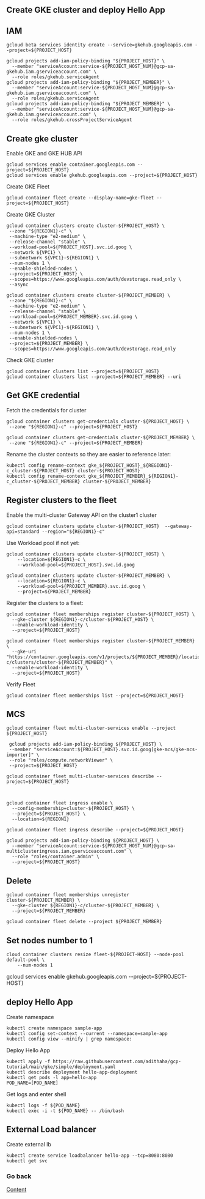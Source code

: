 ## Create GKE cluster and deploy Hello App

## IAM
```
gcloud beta services identity create --service=gkehub.googleapis.com --project=${PROJECT_HOST}

gcloud projects add-iam-policy-binding "${PROJECT_HOST}" \
  --member "serviceAccount:service-${PROJECT_HOST_NUM}@gcp-sa-gkehub.iam.gserviceaccount.com" \
  --role roles/gkehub.serviceAgent
gcloud projects add-iam-policy-binding "${PROJECT_MEMBER}" \
  --member "serviceAccount:service-${PROJECT_HOST_NUM}@gcp-sa-gkehub.iam.gserviceaccount.com" \
  --role roles/gkehub.serviceAgent
gcloud projects add-iam-policy-binding "${PROJECT_MEMBER}" \
  --member "serviceAccount:service-${PROJECT_HOST_NUM}@gcp-sa-gkehub.iam.gserviceaccount.com" \
  --role roles/gkehub.crossProjectServiceAgent
```
## Create gke cluster 
Enable GKE and GKE HUB API
```
gcloud services enable container.googleapis.com --project=${PROJECT_HOST}
gcloud services enable gkehub.googleapis.com --project=${PROJECT_HOST}
```
Create GKE Fleet
```
gcloud container fleet create --display-name=gke-fleet --project=${PROJECT_HOST}
```
Create GKE Cluster
```
gcloud container clusters create cluster-${PROJECT_HOST} \
 --zone "${REGION1}-c" \
 --machine-type "e2-medium" \
 --release-channel "stable" \
 --workload-pool=${PROJECT_HOST}.svc.id.goog \
 --network ${VPC1} \
 --subnetwork ${VPC1}-${REGION1} \
 --num-nodes 1 \
 --enable-shielded-nodes \
 --project=${PROJECT_HOST} \
 --scopes=https://www.googleapis.com/auth/devstorage.read_only \
 --async

gcloud container clusters create cluster-${PROJECT_MEMBER} \
 --zone "${REGION1}-c" \
 --machine-type "e2-medium" \
 --release-channel "stable" \
 --workload-pool=${PROJECT_MEMBER}.svc.id.goog \
 --network ${VPC1} \
 --subnetwork ${VPC1}-${REGION1} \
 --num-nodes 1 \
 --enable-shielded-nodes \
 --project=${PROJECT_MEMBER} \
 --scopes=https://www.googleapis.com/auth/devstorage.read_only 
```
Check GKE cluster
```
gcloud container clusters list --project=${PROJECT_HOST}
gcloud container clusters list --project=${PROJECT_MEMBER} --uri
```
## Get GKE credential
Fetch the credentials for cluster
```
gcloud container clusters get-credentials cluster-${PROJECT_HOST} \
 --zone "${REGION1}-c" --project=${PROJECT_HOST}

gcloud container clusters get-credentials cluster-${PROJECT_MEMBER} \
 --zone "${REGION1}-c" --project=${PROJECT_MEMBER}
```
Rename the cluster contexts so they are easier to reference later:
```
kubectl config rename-context gke_${PROJECT_HOST}_${REGION1}-c_cluster-${PROJECT_HOST} cluster-${PROJECT_HOST}
kubectl config rename-context gke_${PROJECT_MEMBER}_${REGION1}-c_cluster-${PROJECT_MEMBER} cluster-${PROJECT_MEMBER}
```


## Register clusters to the fleet
Enable the multi-cluster Gateway API on the cluster1 cluster
```
gcloud container clusters update cluster-${PROJECT_HOST}  --gateway-api=standard --region="${REGION1}-c"
```
Use Workload pool if not yet:
```
gcloud container clusters update cluster-${PROJECT_HOST} \
    --location=${REGION1}-c \
    --workload-pool=${PROJECT_HOST}.svc.id.goog

gcloud container clusters update cluster-${PROJECT_MEMBER} \
    --location=${REGION1}-c \
    --workload-pool=${PROJECT_MEMBER}.svc.id.goog \
    --project=${PROJECT_MEMBER}
```
Register the clusters to a fleet:
```
gcloud container fleet memberships register cluster-${PROJECT_HOST} \
  --gke-cluster ${REGION1}-c/cluster-${PROJECT_HOST} \
  --enable-workload-identity \
  --project=${PROJECT_HOST}

gcloud container fleet memberships register cluster-${PROJECT_MEMBER} \
  --gke-uri "https://container.googleapis.com/v1/projects/${PROJECT_MEMBER}/locations/${REGION1}-c/clusters/cluster-${PROJECT_MEMBER}" \
  --enable-workload-identity \
  --project=${PROJECT_HOST}
```
Verify Fleet
```
gcloud container fleet memberships list --project=${PROJECT_HOST}
```
## MCS
```
gcloud container fleet multi-cluster-services enable --project ${PROJECT_HOST}
```
```
 gcloud projects add-iam-policy-binding ${PROJECT_HOST} \
 --member "serviceAccount:${PROJECT_HOST}.svc.id.goog[gke-mcs/gke-mcs-importer]" \
 --role "roles/compute.networkViewer" \
 --project=${PROJECT_HOST}
```
```
gcloud container fleet multi-cluster-services describe --project=${PROJECT_HOST}



gcloud container fleet ingress enable \
  --config-membership=cluster-${PROJECT_HOST} \
  --project=${PROJECT_HOST} \
  --location=${REGION1}

gcloud container fleet ingress describe --project=${PROJECT_HOST}

gcloud projects add-iam-policy-binding ${PROJECT_HOST} \
  --member "serviceAccount:service-${PROJECT_HOST_NUM}@gcp-sa-multiclusteringress.iam.gserviceaccount.com" \
  --role "roles/container.admin" \
  --project=${PROJECT_HOST}

```

## Delete

```
gcloud container fleet memberships unregister cluster-${PROJECT_MEMBER} \
  --gke-cluster ${REGION1}-c/cluster-${PROJECT_MEMBER} \
  --project=${PROJECT_MEMBER}
```
```
gcloud container fleet delete --project ${PROJECT_MEMBER}
```





## Set nodes number to 1
```
cloud container clusters resize fleet-${PROJECT-HOST} --node-pool default-pool \
    --num-nodes 1
```



gcloud services enable gkehub.googleapis.com --project=${PROJECT-HOST}


## deploy Hello App
Create namespace
```
kubectl create namespace sample-app
kubectl config set-context --current --namespace=sample-app
kubectl config view --minify | grep namespace:
```
Deploy Hello App
```
kubectl apply -f https://raw.githubusercontent.com/adithaha/gcp-tutorial/main/gke/simple/deployment.yaml
kubectl describe deployment hello-app-deployment
kubectl get pods -l app=hello-app
POD_NAME=[POD_NAME]
```
Get logs and enter shell
```
kubectl logs -f ${POD_NAME}
kubectl exec -i -t ${POD_NAME} -- /bin/bash
```
## External Load balancer
Create external lb
```
kubectl create service loadbalancer hello-app --tcp=8080:8080
kubectl get svc
```

### Go back
[Content](https://github.com/adithaha/gcp-tutorial/blob/main/gke/fleet/readme.md)
